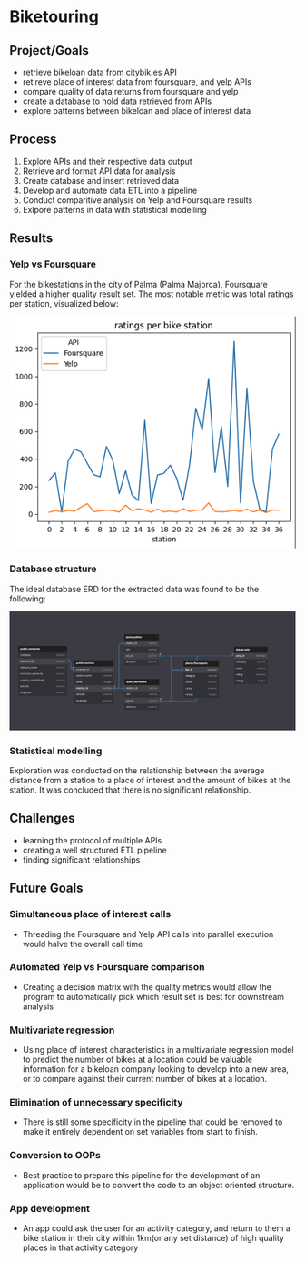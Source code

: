 # Biketouring

## Project/Goals
- retrieve bikeloan data from citybik.es API
- retireve place of interest data from foursquare, and yelp APIs
- compare quality of data returns from foursquare and yelp
- create a database to hold data retrieved from APIs
- explore patterns between bikeloan and place of interest data

## Process
1. Explore APIs and their respective data output
2. Retrieve and format API data for analysis
3. Create database and insert retrieved data
4. Develop and automate data ETL into a pipeline
5. Conduct comparitive analysis on Yelp and Foursquare results
5. Exlpore patterns in data with statistical modelling

## Results
### Yelp vs Foursquare
For the bikestations in the city of Palma (Palma Majorca), Foursquare yielded a higher quality result set. The most notable metric was total ratings per station, visualized below:

![](images/palmaStationRatings.png)

### Database structure
The ideal database ERD for the extracted data was found to be the following:

![](images/biketouring_ERD.png)

### Statistical modelling
Exploration was conducted on the relationship between the average distance from a station to a place of interest and the amount of bikes at the station.
It was concluded that there is no significant relationship.

## Challenges 
- learning the protocol of multiple APIs
- creating a well structured ETL pipeline
- finding significant relationships

## Future Goals
### Simultaneous place of interest calls
- Threading the Foursquare and Yelp API calls into parallel execution would halve the overall call time
### Automated Yelp vs Foursquare comparison
- Creating a decision matrix with the quality metrics would allow the program to automatically pick which result set is best for downstream analysis
### Multivariate regression
- Using place of interest characteristics in a multivariate regression model to predict the number of bikes at a location could be valuable information for a bikeloan company looking to develop into a new area, or to compare against their current number of bikes at a location.
### Elimination of unnecessary specificity
- There is still some specificity in the pipeline that could be removed to make it entirely dependent on set variables from start to finish.
### Conversion to OOPs
- Best practice to prepare this pipeline for the development of an application would be to convert the code to an object oriented structure.
### App development
- An app could ask the user for an activity category, and return to them a bike station in their city within 1km(or any set distance) of high quality places in that activity category

